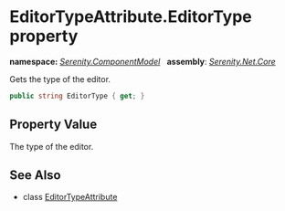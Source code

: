 # EditorTypeAttribute.EditorType property
**namespace:** *[Serenity.ComponentModel](../../README.md#serenity.componentmodel-namespace)*   **assembly**: *[Serenity.Net.Core](../../README.md)*

Gets the type of the editor.

```csharp
public string EditorType { get; }
```

## Property Value

The type of the editor.

## See Also

* class [EditorTypeAttribute](../EditorTypeAttribute.md)